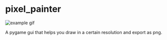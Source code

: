# pixel_painter
![example gif](assets/example.gif)

A pygame gui that helps you draw in a certain resolution and export as png.

